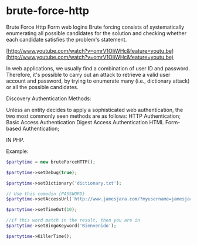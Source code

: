 brute-force-http
================

Brute Force Http Form web logins
Brute forcing consists of systematically enumerating all possible candidates for the solution and checking whether each candidate satisfies the problem's statement. 

[http://www.youtube.com/watch?v=omrV1OIiWHc&feature=youtu.be](http://www.youtube.com/watch?v=omrV1OIiWHc&feature=youtu.be)

In web applications, we usually find a combination of user ID and password. Therefore, it's possible to carry out an attack to retrieve a valid user account and password, by trying to enumerate many (i.e., dictionary attack) or all the possible candidates. 

Discovery Authentication Methods:

Unless an entity decides to apply a sophisticated web authentication, the two most commonly seen methods are as follows:
    HTTP Authentication;
        Basic Access Authentication
        Digest Access Authentication 
    HTML Form-based Authentication; 

IN PHP.

Example:
```php
$partytime = new bruteForceHTTP();

$partytime->setDebug(true);

$partytime->setDictionary('dictionary.txt');

// Use this comodin {PASSWORD} 
$partytime->setAccessUrl('http://www.jamesjara.com/?myusername=jamesjara&mypassword={PASSWORD}&Submit=Login');

$partytime->setTimeOut(10);

//if this word match in the result, then you are in
$partytime->setBingoKeyword('Bienvenido');

$partytime->KillerTime();

```
